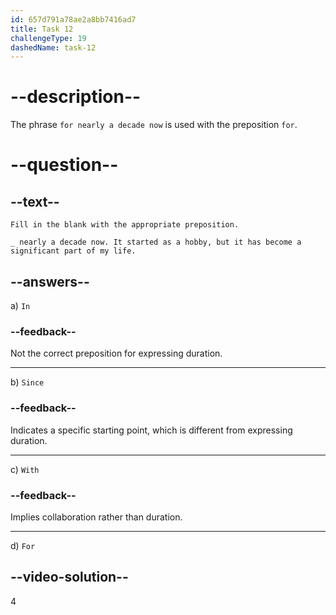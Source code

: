 ```yaml
---
id: 657d791a78ae2a8bb7416ad7
title: Task 12
challengeType: 19
dashedName: task-12
---
```


# --description--

The phrase `for nearly a decade now` is used with the preposition `for`.

# --question--

## --text--

`Fill in the blank with the appropriate preposition.`

`_ nearly a decade now. It started as a hobby, but it has become a significant part of my life.`

## --answers--

a) `In`

### --feedback--

Not the correct preposition for expressing duration.

---

b) `Since`

### --feedback--

Indicates a specific starting point, which is different from expressing duration.

---

c) `With`

### --feedback--

Implies collaboration rather than duration.

---

d) `For`

## --video-solution--

4
